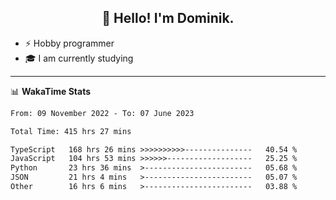 <h2 align="center">👋 Hello! I'm Dominik.</h2>

- ⚡ Hobby programmer
- 🎓 I am currently studying

---
📊 **WakaTime Stats**
<!--START_SECTION:waka-->

```txt
From: 09 November 2022 - To: 07 June 2023

Total Time: 415 hrs 27 mins

TypeScript   168 hrs 26 mins >>>>>>>>>>---------------   40.54 %
JavaScript   104 hrs 53 mins >>>>>>-------------------   25.25 %
Python       23 hrs 36 mins  >------------------------   05.68 %
JSON         21 hrs 4 mins   >------------------------   05.07 %
Other        16 hrs 6 mins   >------------------------   03.88 %
```

<!--END_SECTION:waka-->
